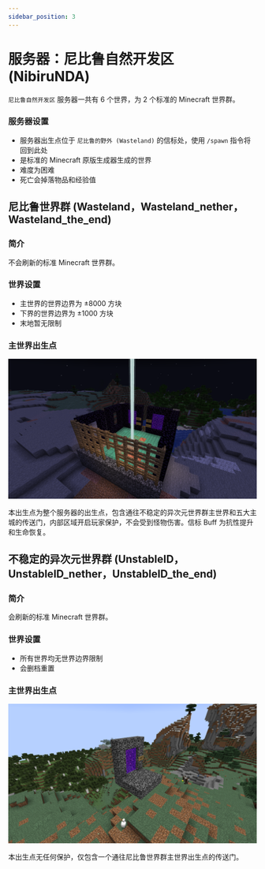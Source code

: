 ```yaml
---
sidebar_position: 3
---
```


# 服务器：尼比鲁自然开发区 (NibiruNDA)

`尼比鲁自然开发区` 服务器一共有 6 个世界，为 2 个标准的 Minecraft 世界群。

### 服务器设置

- 服务器出生点位于 `尼比鲁的野外 (Wasteland)` 的信标处，使用 `/spawn` 指令将回到此处
- 是标准的 Minecraft 原版生成器生成的世界
- 难度为困难
- 死亡会掉落物品和经验值


## 尼比鲁世界群 (Wasteland，Wasteland_nether，Wasteland_the_end)

### 简介

不会刷新的标准 Minecraft 世界群。

### 世界设置

- 主世界的世界边界为 ±8000 方块
- 下界的世界边界为 ±1000 方块
- 末地暂无限制

### 主世界出生点

![wasteland-spawn](../../static/img/worlds/wasteland-spawn.png)

本出生点为整个服务器的出生点，包含通往不稳定的异次元世界群主世界和五大主城的传送门，内部区域开启玩家保护，不会受到怪物伤害。信标 Buff 为抗性提升和生命恢复。


## 不稳定的异次元世界群 (UnstableID，UnstableID_nether，UnstableID_the_end)

### 简介

会刷新的标准 Minecraft 世界群。

### 世界设置

- 所有世界均无世界边界限制
- 会删档重置

### 主世界出生点

![unstableid-spawn](../../static/img/worlds/unstableid-spawn.png)

本出生点无任何保护，仅包含一个通往尼比鲁世界群主世界出生点的传送门。